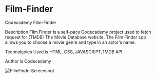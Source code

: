 # Film-Finder
Codecademy Film-Finder

Description
Film Finder is a self-pace Codecademy project used to fetch request for (TMDB) The Movie Database website. The Film Finder app allows you to choose a movie genre and type in an actor's name. 

Technolgoies Used is HTML, CSS, JAVASCRIPT,TMDB API

Author is Codecademy

![FilmFinderScreenshot](https://user-images.githubusercontent.com/111025323/206323779-8e89f28d-86cc-499b-bcd8-8ce51efc2792.jpg)
